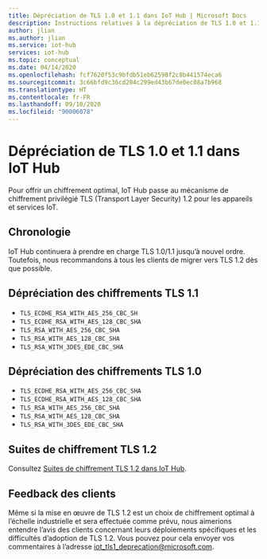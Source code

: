 ```yaml
---
title: Dépréciation de TLS 1.0 et 1.1 dans IoT Hub | Microsoft Docs
description: Instructions relatives à la dépréciation de TLS 1.0 et 1.1 et aux chiffrements pris en charge dans IoT Hub.
author: jlian
ms.author: jlian
ms.service: iot-hub
services: iot-hub
ms.topic: conceptual
ms.date: 04/14/2020
ms.openlocfilehash: fcf7620f53c9bfdb51eb62598f2c8b441574eca6
ms.sourcegitcommit: 3c66bfd9c36cd204c299ed43b67de0ec08a7b968
ms.translationtype: HT
ms.contentlocale: fr-FR
ms.lasthandoff: 09/10/2020
ms.locfileid: "90006078"
---
```

# <a name="deprecation-of-tls-10-and-11-in-iot-hub"></a>Dépréciation de TLS 1.0 et 1.1 dans IoT Hub

Pour offrir un chiffrement optimal, IoT Hub passe au mécanisme de chiffrement privilégié TLS (Transport Layer Security) 1.2 pour les appareils et services IoT. 

## <a name="timeline"></a>Chronologie

IoT Hub continuera à prendre en charge TLS 1.0/1.1 jusqu’à nouvel ordre. Toutefois, nous recommandons à tous les clients de migrer vers TLS 1.2 dès que possible.

## <a name="deprecating-tls-11-ciphers"></a>Dépréciation des chiffrements TLS 1.1

* `TLS_ECDHE_RSA_WITH_AES_256_CBC_SH`
* `TLS_ECDHE_RSA_WITH_AES_128_CBC_SHA`
* `TLS_RSA_WITH_AES_256_CBC_SHA`
* `TLS_RSA_WITH_AES_128_CBC_SHA`
* `TLS_RSA_WITH_3DES_EDE_CBC_SHA`

## <a name="deprecating-tls-10-ciphers"></a>Dépréciation des chiffrements TLS 1.0

* `TLS_ECDHE_RSA_WITH_AES_256_CBC_SHA`
* `TLS_ECDHE_RSA_WITH_AES_128_CBC_SHA`
* `TLS_RSA_WITH_AES_256_CBC_SHA`
* `TLS_RSA_WITH_AES_128_CBC_SHA`
* `TLS_RSA_WITH_3DES_EDE_CBC_SHA`

## <a name="tls-12-cipher-suites"></a>Suites de chiffrement TLS 1.2

Consultez [Suites de chiffrement TLS 1.2 dans IoT Hub](iot-hub-tls-support.md#cipher-suites).
 
## <a name="customer-feedback"></a>Feedback des clients

Même si la mise en œuvre de TLS 1.2 est un choix de chiffrement optimal à l’échelle industrielle et sera effectuée comme prévu, nous aimerions entendre l’avis des clients concernant leurs déploiements spécifiques et les difficultés d’adoption de TLS 1.2. Vous pouvez pour cela envoyer vos commentaires à l’adresse [iot_tls1_deprecation@microsoft.com](mailto:iot_tls1_deprecation@microsoft.com).

